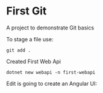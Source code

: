 # First Git

A project to demonstrate Git basics

To stage a file use:

```
git add .
```

Created First Web Api

```
dotnet new webapi -n first-webapi
```

Edit is going to create an Angular UI:
